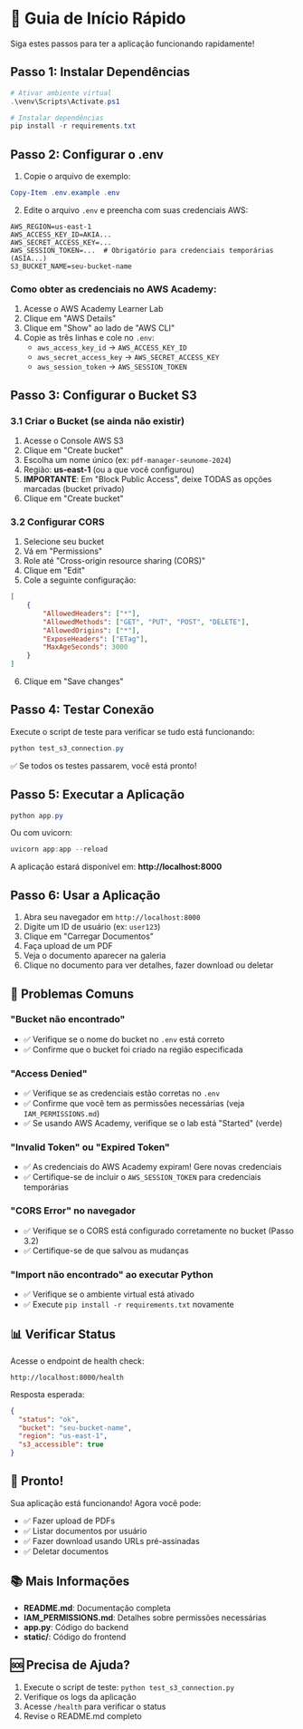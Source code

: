# 🚀 Guia de Início Rápido

Siga estes passos para ter a aplicação funcionando rapidamente!

## Passo 1: Instalar Dependências

```powershell
# Ativar ambiente virtual
.\venv\Scripts\Activate.ps1

# Instalar dependências
pip install -r requirements.txt
```

## Passo 2: Configurar o .env

1. Copie o arquivo de exemplo:
```powershell
Copy-Item .env.example .env
```

2. Edite o arquivo `.env` e preencha com suas credenciais AWS:

```env
AWS_REGION=us-east-1
AWS_ACCESS_KEY_ID=AKIA...
AWS_SECRET_ACCESS_KEY=...
AWS_SESSION_TOKEN=...  # Obrigatório para credenciais temporárias (ASIA...)
S3_BUCKET_NAME=seu-bucket-name
```

### Como obter as credenciais no AWS Academy:

1. Acesse o AWS Academy Learner Lab
2. Clique em "AWS Details"
3. Clique em "Show" ao lado de "AWS CLI"
4. Copie as três linhas e cole no `.env`:
   - `aws_access_key_id` → `AWS_ACCESS_KEY_ID`
   - `aws_secret_access_key` → `AWS_SECRET_ACCESS_KEY`
   - `aws_session_token` → `AWS_SESSION_TOKEN`

## Passo 3: Configurar o Bucket S3

### 3.1 Criar o Bucket (se ainda não existir)

1. Acesse o Console AWS S3
2. Clique em "Create bucket"
3. Escolha um nome único (ex: `pdf-manager-seunome-2024`)
4. Região: **us-east-1** (ou a que você configurou)
5. **IMPORTANTE**: Em "Block Public Access", deixe TODAS as opções marcadas (bucket privado)
6. Clique em "Create bucket"

### 3.2 Configurar CORS

1. Selecione seu bucket
2. Vá em "Permissions"
3. Role até "Cross-origin resource sharing (CORS)"
4. Clique em "Edit"
5. Cole a seguinte configuração:

```json
[
    {
        "AllowedHeaders": ["*"],
        "AllowedMethods": ["GET", "PUT", "POST", "DELETE"],
        "AllowedOrigins": ["*"],
        "ExposeHeaders": ["ETag"],
        "MaxAgeSeconds": 3000
    }
]
```

6. Clique em "Save changes"

## Passo 4: Testar Conexão

Execute o script de teste para verificar se tudo está funcionando:

```powershell
python test_s3_connection.py
```

✅ Se todos os testes passarem, você está pronto!

## Passo 5: Executar a Aplicação

```powershell
python app.py
```

Ou com uvicorn:

```powershell
uvicorn app:app --reload
```

A aplicação estará disponível em: **http://localhost:8000**

## Passo 6: Usar a Aplicação

1. Abra seu navegador em `http://localhost:8000`
2. Digite um ID de usuário (ex: `user123`)
3. Clique em "Carregar Documentos"
4. Faça upload de um PDF
5. Veja o documento aparecer na galeria
6. Clique no documento para ver detalhes, fazer download ou deletar

## 🐛 Problemas Comuns

### "Bucket não encontrado"
- ✅ Verifique se o nome do bucket no `.env` está correto
- ✅ Confirme que o bucket foi criado na região especificada

### "Access Denied"
- ✅ Verifique se as credenciais estão corretas no `.env`
- ✅ Confirme que você tem as permissões necessárias (veja `IAM_PERMISSIONS.md`)
- ✅ Se usando AWS Academy, verifique se o lab está "Started" (verde)

### "Invalid Token" ou "Expired Token"
- ✅ As credenciais do AWS Academy expiram! Gere novas credenciais
- ✅ Certifique-se de incluir o `AWS_SESSION_TOKEN` para credenciais temporárias

### "CORS Error" no navegador
- ✅ Verifique se o CORS está configurado corretamente no bucket (Passo 3.2)
- ✅ Certifique-se de que salvou as mudanças

### "Import não encontrado" ao executar Python
- ✅ Verifique se o ambiente virtual está ativado
- ✅ Execute `pip install -r requirements.txt` novamente

## 📊 Verificar Status

Acesse o endpoint de health check:

```
http://localhost:8000/health
```

Resposta esperada:
```json
{
  "status": "ok",
  "bucket": "seu-bucket-name",
  "region": "us-east-1",
  "s3_accessible": true
}
```

## 🎉 Pronto!

Sua aplicação está funcionando! Agora você pode:

- ✅ Fazer upload de PDFs
- ✅ Listar documentos por usuário
- ✅ Fazer download usando URLs pré-assinadas
- ✅ Deletar documentos

## 📚 Mais Informações

- **README.md**: Documentação completa
- **IAM_PERMISSIONS.md**: Detalhes sobre permissões necessárias
- **app.py**: Código do backend
- **static/**: Código do frontend

## 🆘 Precisa de Ajuda?

1. Execute o script de teste: `python test_s3_connection.py`
2. Verifique os logs da aplicação
3. Acesse `/health` para verificar o status
4. Revise o README.md completo
